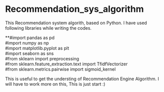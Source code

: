 # Recommendation_sys_algorithm
This Recommendation system algorith, based on Python.
I have used following libraries while writing the codes.

**#import pandas as pd  
#import numpy as np  
#import matplotlib.pyplot as plt  
#import seaborn as sns  
#from sklearn import preprocessing  
#from sklearn.feature_extraction.text import TfidfVectorizer  
#from sklearn.metrics.pairwise import sigmoid_kernel  

This is useful to get the understing of Recommendation Engine Algorithm.
I will have to work more on this, This is just start :)
